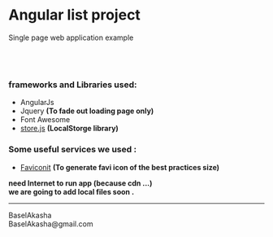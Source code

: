 # Angular list project 
Single page web application example
<br />
<br /> 
<br /> 
<br />
###  frameworks and Libraries used: 
* AngularJs
* Jquery **(To fade out loading page only)** 
* Font Awesome 
* [store.js](https://github.com/marcuswestin/store.js) **(LocalStorge library)**
### Some useful services we used : 
* [Faviconit](http://faviconit.com) **(To generate favi icon of the best practices size)**

**need Internet to run app (because cdn ...) <br />
we are going to add local files soon .**
<hr >
BaselAkasha <br />
BaselAkasha@gmail.com

